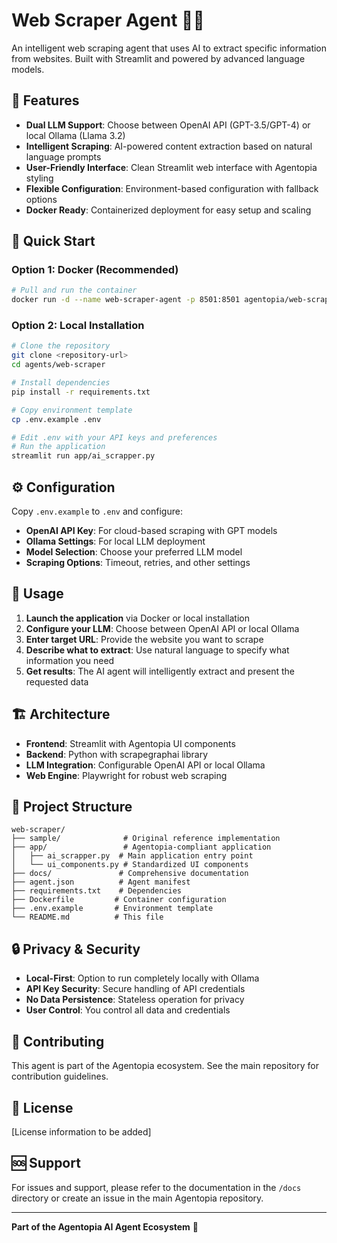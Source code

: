 # Web Scraper Agent 🕵️‍♂️

An intelligent web scraping agent that uses AI to extract specific information from websites. Built with Streamlit and powered by advanced language models.

## 🌟 Features

- **Dual LLM Support**: Choose between OpenAI API (GPT-3.5/GPT-4) or local Ollama (Llama 3.2)
- **Intelligent Scraping**: AI-powered content extraction based on natural language prompts
- **User-Friendly Interface**: Clean Streamlit web interface with Agentopia styling
- **Flexible Configuration**: Environment-based configuration with fallback options
- **Docker Ready**: Containerized deployment for easy setup and scaling

## 🚀 Quick Start

### Option 1: Docker (Recommended)
```bash
# Pull and run the container
docker run -d --name web-scraper-agent -p 8501:8501 agentopia/web-scraper-agent:latest
```

### Option 2: Local Installation
```bash
# Clone the repository
git clone <repository-url>
cd agents/web-scraper

# Install dependencies
pip install -r requirements.txt

# Copy environment template
cp .env.example .env

# Edit .env with your API keys and preferences
# Run the application
streamlit run app/ai_scrapper.py
```

## ⚙️ Configuration

Copy `.env.example` to `.env` and configure:

- **OpenAI API Key**: For cloud-based scraping with GPT models
- **Ollama Settings**: For local LLM deployment
- **Model Selection**: Choose your preferred LLM model
- **Scraping Options**: Timeout, retries, and other settings

## 📖 Usage

1. **Launch the application** via Docker or local installation
2. **Configure your LLM**: Choose between OpenAI API or local Ollama
3. **Enter target URL**: Provide the website you want to scrape
4. **Describe what to extract**: Use natural language to specify what information you need
5. **Get results**: The AI agent will intelligently extract and present the requested data

## 🏗️ Architecture

- **Frontend**: Streamlit with Agentopia UI components
- **Backend**: Python with scrapegraphai library
- **LLM Integration**: Configurable OpenAI API or local Ollama
- **Web Engine**: Playwright for robust web scraping

## 📁 Project Structure

```
web-scraper/
├── sample/              # Original reference implementation
├── app/                 # Agentopia-compliant application
│   ├── ai_scrapper.py  # Main application entry point
│   └── ui_components.py # Standardized UI components
├── docs/               # Comprehensive documentation
├── agent.json          # Agent manifest
├── requirements.txt    # Dependencies
├── Dockerfile         # Container configuration
├── .env.example       # Environment template
└── README.md          # This file
```

## 🔒 Privacy & Security

- **Local-First**: Option to run completely locally with Ollama
- **API Key Security**: Secure handling of API credentials
- **No Data Persistence**: Stateless operation for privacy
- **User Control**: You control all data and credentials

## 🤝 Contributing

This agent is part of the Agentopia ecosystem. See the main repository for contribution guidelines.

## 📄 License

[License information to be added]

## 🆘 Support

For issues and support, please refer to the documentation in the `/docs` directory or create an issue in the main Agentopia repository.

---

**Part of the Agentopia AI Agent Ecosystem** 🤖
